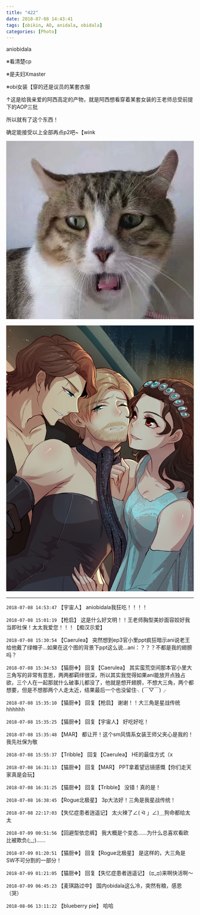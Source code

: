 ```yaml
---
title: "422"
date: 2018-07-08 14:43:41
tags: [obikin, AO, anidala, obidala]
categories: [Photo]
---
```


<p>aniobidala</p> 
<p>※看清楚cp</p> 
<p>※是夫妇Xmaster</p> 
<p>※obi女装【穿的还是议员的某套衣服</p> 
<p>↑这是给我亲爱的阿西高定的产物，就是阿西想看穿着某套女装的王老师总受前提下的AOP三批</p> 
<p>所以就有了这个东西！</p> 
<p>确定能接受以上全部再点p2吧~【wink</p>

![](https://raw.githubusercontent.com/alicewish/meowchain247/master/img_cVZNdzJtQk9JV2M0U0NkM09CbG1PMTJpaEN3eVJRNzFQb3NUbit2MlZBeWhpWE4ra1diVUpnPT0.jpg)

![](https://raw.githubusercontent.com/alicewish/meowchain247/master/img_cVZNdzJtQk9JV2Zqai9zNitkaGZLQkU2aXBBVVhJc2NMZ2FvRytyaTJ3YUEzako1M2hjQTlBPT0.jpg)

---

`2018-07-08 14:53:47` 【宇宙人】 aniobidala我狂吃！！！！

`2018-07-08 15:01:19` 【枪启】 这是什么好文明！！王老师胸型美妙面容姣好我当即社保！太太我爱您！！！【痴汉示爱】

`2018-07-08 15:30:54` 【Caerulea】 突然想到ep3官小里ppt疯狂暗示ani说老王给他戴了绿帽子…如果在这个图的背景下ppt这么说…ani：？？？不都是我的翅膀吗？

`2018-07-08 15:34:53` 【猫厨✙】 回复【Caerulea】 其实蛮荒空间那本官小里大三角写的非常有意思，两两都羁绊很深，所以其实我觉得如果ani能放开点独占欲，三个人在一起那就什么破事儿都没了，他就是想开翅膀，不想大三角，两个都想要，但是不想那两个人走太近，结果最后一个也没留住╮(￣▽￣)╭

`2018-07-08 15:35:10` 【猫厨✙】 回复【枪启】 谢谢！！大三角是星战传统hhhhhh

`2018-07-08 15:35:25` 【猫厨✙】 回复【宇宙人】 好吃好吃！

`2018-07-08 15:35:48` 【MAR】 都让开！这个sm风情系女装王师父夹心是我的！我先社保为敬

`2018-07-08 15:55:37` 【Tribble】 回复【Caerulea】 HE的最佳方式（x

`2018-07-08 16:31:13` 【猫厨✙】 回复【MAR】 PPT拿着望远镜感慨【你们走天家真是会玩】

`2018-07-08 16:31:25` 【猫厨✙】 回复【Tribble】 没错！真的是！

`2018-07-08 16:38:45` 【Rogue北极星】 3p大法好！三角是我星战传统！

`2018-07-08 22:17:03` 【失忆症患者逍遥记】 太火辣了∠( ᐛ 」∠)＿狗命都给太太

`2018-07-09 00:51:56` 【回避型依恋裤】 我大概是个变态……为什么总喜欢看欧比被欺负(;\_;)……

`2018-07-09 01:20:51` 【猫厨✙】 回复【Rogue北极星】 是这样的，大三角是SW不可分割的一部分！

`2018-07-09 01:21:05` 【猫厨✙】 回复【失忆症患者逍遥记】 (ಥ\_ಥ)来啊快活啊～

`2018-07-09 06:45:23` 【麦琪路过中】 国内obidala这么冷，突然有粮，感恩（哭）

`2018-08-06 13:11:22` 【blueberry pie】 哈哈
